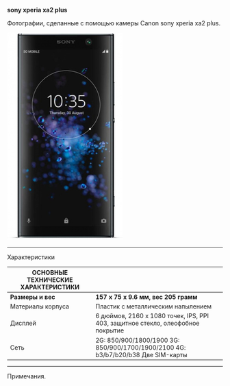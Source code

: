 ﻿**sony xperia xa2 plus**

Фотографии, сделанные с помощью камеры Canon sony xperia xa2 plus.

![](camera.png)

---

Характеристики

| **ОСНОВНЫЕ ТЕХНИЧЕСКИЕ ХАРАКТЕРИСТИКИ**||
| ------------- | ------------- |
| **Размеры и вес**  | **157 х 75 х 9.6 мм, вес 205 грамм** |
| Материалы корпуса  | Пластик с металлическим напылением |
| Дисплей  | 6 дюймов, 2160 х 1080 точек, IPS, PPI 403, защитное стекло, олеофобное покрытие |
| Сеть  | 2G: 850/900/1800/1900 3G: 850/900/1700/1900/2100 4G: b3/b7/b20/b38 Две SIM-карты |

---

Примечания.



